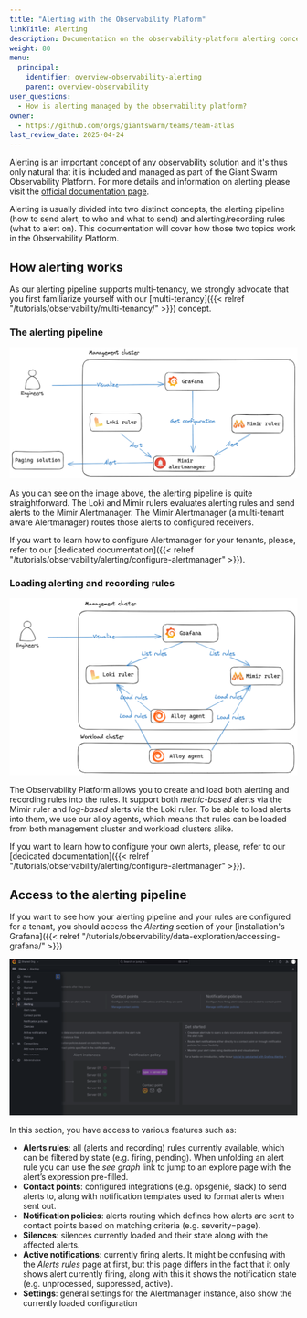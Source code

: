 ```yaml
---
title: "Alerting with the Observability Plaform"
linkTitle: Alerting
description: Documentation on the observability-platform alerting concept and architecture deployed and maintained by Giant Swarm.
weight: 80
menu:
  principal:
    identifier: overview-observability-alerting
    parent: overview-observability
user_questions:
  - How is alerting managed by the observability platform?
owner:
  - https://github.com/orgs/giantswarm/teams/team-atlas
last_review_date: 2025-04-24
---
```


Alerting is an important concept of any observability solution and it's thus only natural that it is included and managed as part of the Giant Swarm Observability Platform. For more details and information on alerting please visit the [official documentation page](https://grafana.com/docs/grafana/latest/alerting/).

Alerting is usually divided into two distinct concepts, the alerting pipeline (how to send alert, to who and what to send) and alerting/recording rules (what to alert on). This documentation will cover how those two topics work in the Observability Platform.

## How alerting works

As our alerting pipeline supports multi-tenancy, we strongly advocate that you first familiarize yourself with our [multi-tenancy]({{< relref "/tutorials/observability/multi-tenancy/" >}}) concept.

### The alerting pipeline

![alerting pipeline](./alerting-pipeline.png)

As you can see on the image above, the alerting pipeline is quite straightforward. The Loki and Mimir rulers evaluates alerting rules and send alerts to the Mimir Alertmanager. The Mimir Alertmanager (a multi-tenant aware Alertmanager) routes those alerts to configured receivers.

If you want to learn how to configure Alertmanager for your tenants, please, refer to our [dedicated documentation]({{< relref "/tutorials/observability/alerting/configure-alertmanager" >}}).

### Loading alerting and recording rules

![loading recording and alerting rules](./alerting-loading-rules.png)

The Observability Platform allows you to create and load both alerting and recording rules into the rules. It support both *metric-based* alerts via the Mimir ruler and *log-based* alerts via the Loki ruler.
To be able to load alerts into them, we use our alloy agents, which means that rules can be loaded from both management cluster and workload clusters alike.

If you want to learn how to configure your own alerts, please, refer to our [dedicated documentation]({{< relref "/tutorials/observability/alerting/configure-alertmanager" >}}).

## Access to the alerting pipeline

If you want to see how your alerting pipeline and your rules are configured for a tenant, you should access the *Alerting* section of your [installation's Grafana]({{< relref "/tutorials/observability/data-exploration/accessing-grafana/" >}})

![grafana-alerting](./grafana-alerting.png)

In this section, you have access to various features such as:

- __Alerts rules__: all (alerts and recording) rules currently available, which can be filtered by state (e.g. firing, pending). When unfolding an alert rule you can use the *see graph* link to jump to an explore page with the alert’s expression pre-filled.
- __Contact points__: configured integrations (e.g. opsgenie, slack) to send alerts to, along with notification templates used to format alerts when sent out.
- __Notification policies__: alerts routing which defines how alerts are sent to contact points based on matching criteria (e.g. severity=page).
- __Silences__: silences currently loaded and their state along with the affected alerts.
- __Active notifications__: currently firing alerts. It might be confusing with the *Alerts rules* page at first, but this page differs in the fact that it only shows alert currently firing, along with this it shows the notification state (e.g. unprocessed, suppressed, active).
- __Settings__: general settings for the Alertmanager instance, also show the currently loaded configuration
